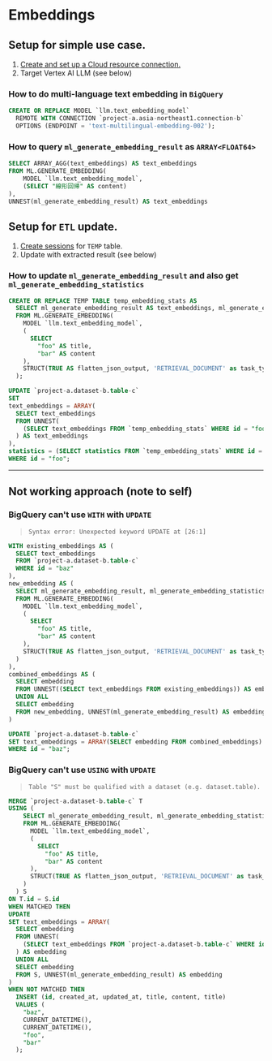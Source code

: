 # Embeddings

## Setup for simple use case.

1. [Create and set up a Cloud resource connection.](https://cloud.google.com/bigquery/docs/create-cloud-resource-connection)
2. Target Vertex AI LLM (see below)

### How to do multi-language text embedding in `BigQuery`

```sql
CREATE OR REPLACE MODEL `llm.text_embedding_model`
  REMOTE WITH CONNECTION `project-a.asia-northeast1.connection-b`
  OPTIONS (ENDPOINT = 'text-multilingual-embedding-002');
```

### How to query `ml_generate_embedding_result` as `ARRAY<FLOAT64>`

```sql
SELECT ARRAY_AGG(text_embeddings) AS text_embeddings
FROM ML.GENERATE_EMBEDDING(
    MODEL `llm.text_embedding_model`,
    (SELECT "線形回帰" AS content)
),
UNNEST(ml_generate_embedding_result) AS text_embeddings
```

## Setup for `ETL` update.

1. [Create sessions](https://cloud.google.com/bigquery/docs/sessions-intro) for `TEMP` table.
2. Update with extracted result (see below)

### How to update `ml_generate_embedding_result` and also get `ml_generate_embedding_statistics`

```sql
CREATE OR REPLACE TEMP TABLE temp_embedding_stats AS
  SELECT ml_generate_embedding_result AS text_embeddings, ml_generate_embedding_statistics AS statistics, "foo" AS id
  FROM ML.GENERATE_EMBEDDING(
    MODEL `llm.text_embedding_model`,
    (
      SELECT
        "foo" AS title,
        "bar" AS content
    ),
    STRUCT(TRUE AS flatten_json_output, 'RETRIEVAL_DOCUMENT' as task_type)
  );

UPDATE `project-a.dataset-b.table-c`
SET
text_embeddings = ARRAY(
  SELECT text_embeddings
  FROM UNNEST(
    (SELECT text_embeddings FROM `temp_embedding_stats` WHERE id = "foo")
  ) AS text_embeddings
),
statistics = (SELECT statistics FROM `temp_embedding_stats` WHERE id = "foo")
WHERE id = "foo";
```

---

## Not working approach (note to self)

### BigQuery can't use `WITH` with `UPDATE`

> `Syntax error: Unexpected keyword UPDATE at [26:1]`

```sql
WITH existing_embeddings AS (
  SELECT text_embeddings
  FROM `project-a.dataset-b.table-c`
  WHERE id = "baz"
),
new_embedding AS (
  SELECT ml_generate_embedding_result, ml_generate_embedding_statistics
  FROM ML.GENERATE_EMBEDDING(
    MODEL `llm.text_embedding_model`,
    (
      SELECT
        "foo" AS title,
        "bar" AS content
    ),
    STRUCT(TRUE AS flatten_json_output, 'RETRIEVAL_DOCUMENT' as task_type)
  )
),
combined_embeddings AS (
  SELECT embedding
  FROM UNNEST((SELECT text_embeddings FROM existing_embeddings)) AS embedding
  UNION ALL
  SELECT embedding
  FROM new_embedding, UNNEST(ml_generate_embedding_result) AS embedding
)

UPDATE `project-a.dataset-b.table-c`
SET text_embeddings = ARRAY(SELECT embedding FROM combined_embeddings)
WHERE id = "baz";
```

### BigQuery can't use `USING` with `UPDATE`

> `Table "S" must be qualified with a dataset (e.g. dataset.table).`

```sql
MERGE `project-a.dataset-b.table-c` T
USING (
    SELECT ml_generate_embedding_result, ml_generate_embedding_statistics
    FROM ML.GENERATE_EMBEDDING(
      MODEL `llm.text_embedding_model`,
      (
        SELECT
          "foo" AS title,
          "bar" AS content
      ),
      STRUCT(TRUE AS flatten_json_output, 'RETRIEVAL_DOCUMENT' as task_type)
    )
  ) S
ON T.id = S.id
WHEN MATCHED THEN
UPDATE
SET text_embeddings = ARRAY(
  SELECT embedding
  FROM UNNEST(
    (SELECT text_embeddings FROM `project-a.dataset-b.table-c` WHERE id = "baz")
  ) AS embedding
  UNION ALL
  SELECT embedding
  FROM S, UNNEST(ml_generate_embedding_result) AS embedding
)
WHEN NOT MATCHED THEN
  INSERT (id, created_at, updated_at, title, content, title)
  VALUES (
    "baz",
    CURRENT_DATETIME(),
    CURRENT_DATETIME(),
    "foo",
    "bar"
  );

```
